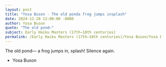 ```yaml
---
layout: post
title: "Yosa Buson - The old ponda frog jumps insplash"
date: 2024-12-28 12:00:00 -0000
author: Yosa Buson
quote: "The old pond—"
subject: Early Haiku Masters (17th–18th centuries)
permalink: /Early Haiku Masters (17th–18th centuries)/Yosa Buson/Yosa Buson - The old ponda frog jumps insplash
---
```


The old pond—
a frog jumps in,
splash! Silence again.

- Yosa Buson
